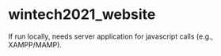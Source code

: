 # wintech2021_website
If run locally, needs server application for javascript calls (e.g., XAMPP/MAMP).